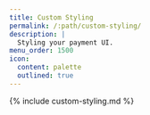 ```yaml
---
title: Custom Styling
permalink: /:path/custom-styling/
description: |
  Styling your payment UI.
menu_order: 1500
icon:
  content: palette
  outlined: true
---
```


{% include custom-styling.md %}
